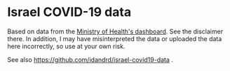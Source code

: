 # Israel COVID-19 data

Based on data from the [Ministry of Health's dashboard](https://go.gov.il/covid19-status).
See the disclaimer there. In addition, I may have misinterpreted the data or uploaded
the data here incorrectly, so use at your own risk.

See also https://github.com/idandrd/israel-covid19-data .
